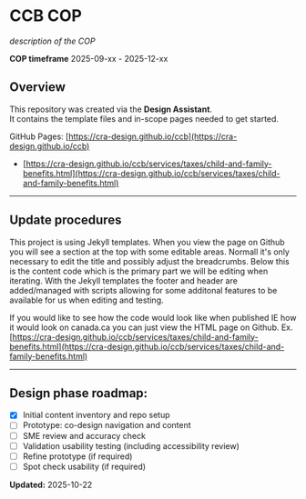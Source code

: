 # CCB COP

*description of the COP*

**COP timeframe** 2025-09-xx - 2025-12-xx

## Overview

This repository was created via the **Design Assistant**.  
It contains the template files and in-scope pages needed to get started.

GitHub Pages: [https://cra-design.github.io/ccb](https://cra-design.github.io/ccb)

- [https://cra-design.github.io/ccb/services/taxes/child-and-family-benefits.html](https://cra-design.github.io/ccb/services/taxes/child-and-family-benefits.html)

---
## Update procedures

This project is using Jekyll templates. When you view the page on Github you will see a section at the top with some editable areas. Normall it's only necessary to edit the title and possibly adjust the breadcrumbs. Below this is the content code which is the primary part we will be editing when iterating. With the Jekyll templates the footer and header are added/managed with scripts allowing for some additonal features to be available for us when editing and testing.

If you would like to see how the code would look like when published IE how it would look on canada.ca you can just view the HTML page on Github.
Ex. [https://cra-design.github.io/ccb/services/taxes/child-and-family-benefits.html](https://cra-design.github.io/ccb/services/taxes/child-and-family-benefits.html)

---
## Design phase roadmap:

- [x] Initial content inventory and repo setup
- [ ] Prototype: co-design navigation and content
- [ ] SME review and accuracy check
- [ ] Validation usability testing (including accessibility review)
- [ ] Refine prototype (if required)
- [ ] Spot check usability (if required)

**Updated:**  2025-10-22
